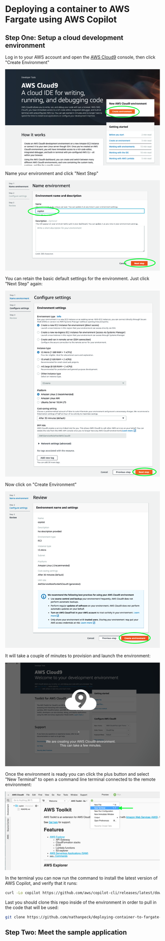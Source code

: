 # Deploying a container to AWS Fargate using AWS Copilot

## Step One: Setup a cloud development environment

Log in to your AWS account and open the [AWS Cloud9](https://console.aws.amazon.com/cloud9) console, then click "Create Environment"

![images/create-cloud9.png](images/create-cloud9.png)

Name your environment and click "Next Step"

![images/name-and-create.png](images/name-and-create.png)

You can retain the basic default settings for the environment. Just click "Next Step" again:

![images/default-settings.png](images/default-settings.png)

Now click on "Create Environment"

![images/create-environment.png](images/create-environment.png)

It will take a couple of minutes to provision and launch the environment:

![images/wait-for-environment.png](images/wait-for-environment.png)

Once the environment is ready you can click the plus button and select "New Terminal" to open a command line terminal connected to the remote environment:

![images/launch-terminal.png](images/launch-terminal.png)

In the terminal you can now run the command to install the latest version of AWS Copilot, and verify that it runs:

```sh
curl -Lo copilot https://github.com/aws/copilot-cli/releases/latest/download/copilot-linux && chmod +x copilot && sudo mv copilot /usr/local/bin/copilot && copilot --help
```

Last you should clone this repo inside of the environment in order to pull in the code that will be used:

```sh
git clone https://github.com/nathanpeck/deploying-container-to-fargate-using-aws-copilot.git
```

## Step Two: Meet the sample application
